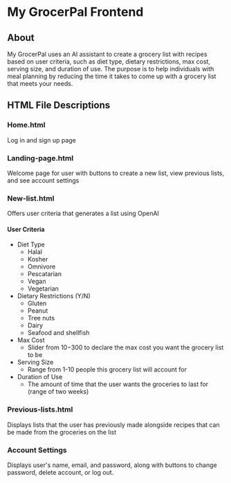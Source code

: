 # My GrocerPal Frontend
## About
My GrocerPal uses an AI assistant to create a grocery list with recipes based on user criteria, such as diet type, dietary restrictions, max cost, serving size, and duration of use. The purpose is to help individuals with meal planning by reducing the time it takes to come up with a grocery list that meets your needs.

## HTML File Descriptions
### Home.html
Log in and sign up page

### Landing-page.html
Welcome page for user with buttons to create a new list, view previous lists, and see account settings

### New-list.html
Offers user criteria that generates a list using OpenAI
#### User Criteria
- Diet Type
  - Halal
  - Kosher
  - Omnivore
  - Pescatarian
  - Vegan
  - Vegetarian
- Dietary Restrictions (Y/N)
  - Gluten
  - Peanut
  - Tree nuts
  - Dairy
  - Seafood and shellfish
- Max Cost
  - Slider from $10-$300 to declare the max cost you want the grocery list to be
- Serving Size
  - Range from 1-10 people this grocery list will account for
- Duration of Use
  - The amount of time that the user wants the groceries to last for (range of two weeks)

### Previous-lists.html
Displays lists that the user has previously made alongside recipes that can be made from the groceries on the list

### Account Settings
Displays user's name, email, and password, along with buttons to change password, delete account, or log out.
